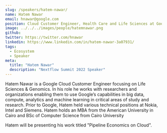 ```yaml
---
slug: /speakers/hatem-nawar/
name: Hatem Nawar
email: hnawar@google.com
position: Cloud Customer Engineer, Health Care and Life Sciences at Google
image: ../../../images/people/hatemnawar.png
github: 
twitter: https://twitter.com/hnawar
linkedin: https://www.linkedin.com/in/hatem-nawar-3a07931/
tags:
  - Ecosystem
  - Speaker
meta:
  title: "Hatem Nawar"
  description: "Nextflow Summit 2022 Speaker"
---
```

Hatem Nawar is a Google Cloud Customer Engineer focusing on Life Sciences & Genomics. In his role he works with researchers and organizations enabling them to  use Google’s capabilities in big data, compute, analytics and machine learning in critical areas of study and research. Prior to Google, Hatem held various technical positions at Nokia, Intel and Siemens. Hatem holds an MBA from the American University in Cairo and BSc of Computer Science from Cairo University

Hatem will be presenting his work titled "Pipeline Economics on Cloud".